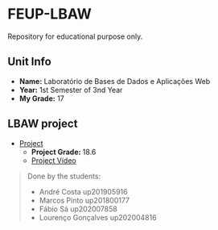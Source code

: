 # FEUP-LBAW
Repository for educational purpose only.

## Unit Info
- __Name:__ Laboratório de Bases de Dados e Aplicações Web
- __Year:__ 1st Semester of 3nd Year
- __My Grade:__ 17

## LBAW project
- [Project](project/) 
  - __Project Grade:__ 18.6
  - [Project Vídeo](project/docs/lbaw2255.mp4)

> Done by the students:
> - André Costa up201905916
> - Marcos Pinto up201800177
> - Fábio Sá up202007858
> - Lourenço Gonçalves up202004816
